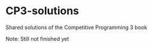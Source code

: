 # CP3-solutions
Shared solutions of the Competitive Programming 3 book

Note: Still not finished yet

